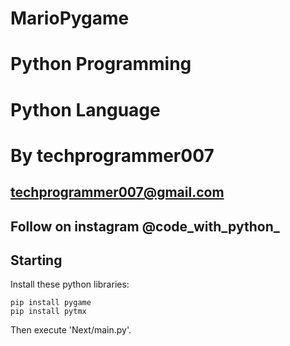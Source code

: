 # MarioPygame
# Python Programming
# Python Language
# By techprogrammer007
## techprogrammer007@gmail.com

## Follow on instagram @code_with_python_
## Starting
Install these python libraries:
```
pip install pygame
pip install pytmx
```

 Then execute 'Next/main.py'. 

